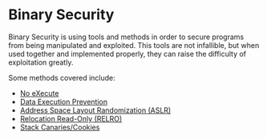 # Binary Security

Binary Security is using tools and methods in order to secure programs from being manipulated and exploited. This tools are not infallible, but when used together and implemented properly, they can raise the difficulty of exploitation greatly.

Some methods covered include:

* [No eXecute](/binary-exploitation/no-execute/)
* [Data Execution Prevention](/binary-exploitation/data-execution-prevention/)
* [Address Space Layout Randomization (ASLR)](/binary-exploitation/address-space-layout-randomization/)
* [Relocation Read-Only (RELRO)](/binary-exploitation/relocation-read-only/)
* [Stack Canaries/Cookies](/binary-exploitation/stack-canaries/)